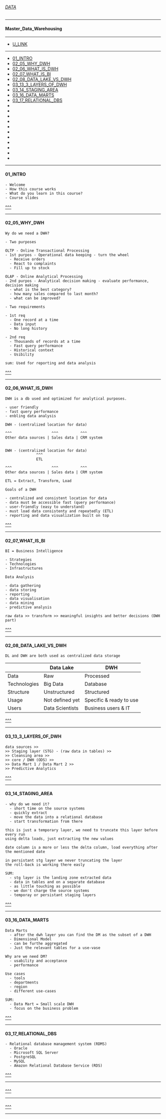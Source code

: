 
###### [DATA](https://github.com/ttltrk/TTT/tree/master/DATA/DATA.md)

---

#### Master_Data_Warehousing

---

* [U_LINK]()

---

* [01_INTRO](#01_INTRO)
* [02_05_WHY_DWH](#02_05_WHY_DWH)
* [02_06_WHAT_IS_DWH](#02_06_WHAT_IS_DWH)
* [02_07_WHAT_IS_BI](#02_07_WHAT_IS_BI)
* [02_08_DATA_LAKE_VS_DWH](#02_08_DATA_LAKE_VS_DWH)
* [03_13_3_LAYERS_OF_DWH](#03_13_3_LAYERS_OF_DWH)
* [03_14_STAGING_AREA](#03_14_STAGING_AREA)
* [03_16_DATA_MARTS](#03_16_DATA_MARTS)
* [03_17_RELATIONAL_DBS](#03_17_RELATIONAL_DBS)
* []()
* []()
* []()
* []()
* []()
* []()
* []()
* []()
* []()
* []()
* []()

---

#### 01_INTRO

```
- Welcome
- How this course works
- What do you learn in this course?
- Course slides
```

[^^^](#Master_Data_Warehousing)

---

#### 02_05_WHY_DWH

```
Wy do we need a DWH?

- Two purposes

OLTP - Online Transactional Processing
- 1st purpos - Operational data keeping - turn the wheel
  - Receive orders
  - React to complaints
  - Fill up to stock

OLAP - Online Analytical Processing
- 2nd purpos - Analytical decision making - evaluate performance, decision making
  - what is the best category?
  - how many sales compared to last month?
  - what can be improved?

- Two requirements

- 1st req
  - One record at a time
  - Data input
  - No long history

- 2nd req
  - Thousands of records at a time
  - Fast query performance
  - Historical context
  - Usibility

sum: Used for reporting and data analysis
```

[^^^](#Master_Data_Warehousing)

---

#### 02_06_WHAT_IS_DWH

```
DWH is a db used and optimized for analytical purposes.

- user friendly
- fast query performance
- enbling data analysis
```

```
DWH - (centralized location for data)

^^^                  ^^^          ^^^
Other data sources | Sales data | CRM system 


DWH - (centralized location for data)
              ^^^
              ETL

^^^                  ^^^          ^^^
Other data sources | Sales data | CRM system 
```

```
ETL = Extract, Transform, Load
```

```
Goals of a DWH

- centralized and consistent location for data
- data must be accessible fast (query performance)
- user-friendly (easy to understand)
- must load data consistenty and repeatedly (ETL)
- reporting and data visualization built on top
```

[^^^](#Master_Data_Warehousing)

---

#### 02_07_WHAT_IS_BI

```
BI = Business Intelligence

- Strategies
- Technologies
- Infrastructures
```

```
Data Analysis

- data gathering
- data storing
- reporting
- data visualisation
- data mining
- predictive analysis
```

```
raw data >> transform >> meaningful insights and better decisions (DWH part)
```

[^^^](#Master_Data_Warehousing)

---

#### 02_08_DATA_LAKE_VS_DWH

```
DL and DWH are both used as centralized data storage
```

|            | Data Lake     |      DWH              |
|------------|---------------|-----------------------|
|Data        |Raw            | Processed             |
|Technologies|Big Data       | Database              |
|Structure   |Unstructured   |Structured             |
|Usage       |Not defined yet|Specific & ready to use|
|Users       |Data Scientists|Business users & IT    |

[^^^](#Master_Data_Warehousing)

---

#### 03_13_3_LAYERS_OF_DWH

```
data sources >>
>> Staging layer (STG) - (raw data in tables) >>
>> Cleansing area >>
>> core / DWH (ODS) >>
>> Data Mart 1 / Data Mart 2 >>
>> Predictive Analytics
```

[^^^](#Master_Data_Warehousing)

---

#### 03_14_STAGING_AREA

```
- why do we need it?
  - short time on the source systems
  - quickly extract
  - move the data into a relational database
  - start transformation from there
```

```
this is just a temporary layer, we need to truncate this layer before every run
using delta loads, just extracting the new values

date column is a more or less the delta column, load everything after the mentioned date
```

```
in persistant stg layer we never truncating the layer
the roll-back is working there easly
```

```
SUM:
  - stg layer is the landing zone extracted data
  - data in tables and on a separate database
  - as little touching as possible
  - we don't charge the source systems
  - temporay or persistant staging layers
```

[^^^](#Master_Data_Warehousing)

---

#### 03_16_DATA_MARTS

```
Data Marts
  - after the dwh layer you can find the DM as the subset of a DWH
  - Dimensional Model
  - can be furthe aggregated
  - Just the relevant tables for a use-vase
```

```
Why are we need DM?
  - usability and acceptance
  - performance
```

```
Use cases
  - tools
  - departments
  - region
  - different use-cases
```

```
SUM:
  - Data Mart = Small scale DWH
  - focus on the business problem 
```

[^^^](#Master_Data_Warehousing)

---

#### 03_17_RELATIONAL_DBS

```
- Relational database management system (RDMS)
  - Oracle
  - Microsoft SQL Server
  - PostgreSQL
  - MySQL
  - Amazon Relational Database Service (RDS)
```

[^^^](#Master_Data_Warehousing)

---

####

[^^^](#Master_Data_Warehousing)

---

####

[^^^](#Master_Data_Warehousing)

---

